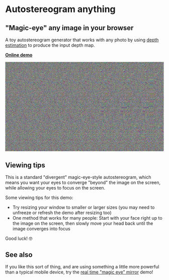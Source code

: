 # Autostereogram anything

## "Magic-eye" any image in your browser

A toy autostereogram generator that works with any photo by using [depth
estimation](https://huggingface.co/spaces/Xenova/webgpu-realtime-depth-estimation)
to produce the input depth map.

[**Online demo**](https://namuol.github.io/magic-eye-anything)

![](/screenshot.png)

## Viewing tips

This is a standard "divergent" magic-eye-style autostereogram, which means you
want your eyes to converge "beyond" the image on the screen, while allowing your
eyes to focus on the screen.

Some viewing tips for this demo:

- Try resizing your window to smaller or larger sizes (you may need to unfreeze
  or refresh the demo after resizing too)
- One method that works for many people: Start with your face right up to the
  image on the screen, then slowly move your head back until the image converges
  into focus

Good luck! 🤓

## See also

If you like this sort of thing, and are using something a little more powerful
than a typical mobile device, try the [real time "magic eye"
mirror](https://namuol.github.io/magic-eye-yourself/) demo!
